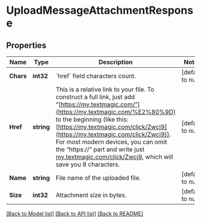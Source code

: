 # UploadMessageAttachmentResponse

## Properties
Name | Type | Description | Notes
------------ | ------------- | ------------- | -------------
**Chars** | **int32** | &#x60;href&#x60; field characters count.  | [default to null]
**Href** | **string** | This is a relative link to your file. To construct a full link, just add “[https://my.textmagic.com/”](https://my.textmagic.com/%E2%80%9D) to the beginning (like this: [https://my.textmagic.com/click/Zwcj9](https://my.textmagic.com/click/Zwcj9)). For most modern devices, you can omit the “https://” part and write just [my.textmagic.com/click/Zwcj9](https://my.textmagic.com/click/Zwcj9), which will save you 8 characters.  | [default to null]
**Name** | **string** | File name of the uploaded file.  | [default to null]
**Size** | **int32** | Attachment size in bytes. | [default to null]

[[Back to Model list]](../README.md#documentation-for-models) [[Back to API list]](../README.md#documentation-for-api-endpoints) [[Back to README]](../README.md)


